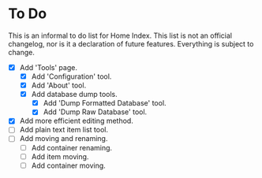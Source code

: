 # To Do

This is an informal to do list for Home Index. This list is not an official changelog, nor is it a declaration of future features. Everything is subject to change.

- [X] Add 'Tools' page.
    - [X] Add 'Configuration' tool.
    - [X] Add 'About' tool.
    - [X] Add database dump tools.
        - [X] Add 'Dump Formatted Database' tool.
        - [X] Add 'Dump Raw Database' tool.
- [X] Add more efficient editing method.
- [ ] Add plain text item list tool.
- [ ] Add moving and renaming.
    - [ ] Add container renaming.
    - [ ] Add item moving.
    - [ ] Add container moving.

